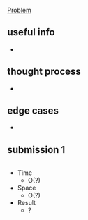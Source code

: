 [Problem]()

## useful info
-

## thought process
-

## edge cases
-

## submission 1
```java

```
- Time
    - O(?)
- Space
    - O(?)
- Result
    - ?

